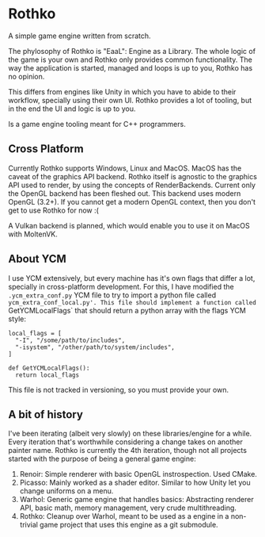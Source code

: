 # Rothko

A simple game engine written from scratch.

The phylosophy of Rothko is "EaaL": Engine as a Library. The whole logic of the
game is your own and Rothko only provides common functionality. The way the
application is started, managed and loops is up to you, Rothko has no opinion.

This differs from engines like Unity in which you have to abide to their workflow,
specially using their own UI. Rothko provides a lot of tooling, but in the end
the UI and logic is up to you.

Is a game engine tooling meant for C++ programmers.

## Cross Platform

Currently Rothko supports Windows, Linux and MacOS. MacOS has the caveat of the
graphics API backend. Rothko itself is agnostic to the graphics API used to render,
by using the concepts of RenderBackends. Current only the OpenGL backend has
been fleshed out. This backend uses modern OpenGL (3.2+). If you cannot get a
modern OpenGL context, then you don't get to use Rothko for now :(

A Vulkan backend is planned, which would enable you to use it on MacOS with
MoltenVK.

## About YCM

I use YCM extensively, but every machine has it's own flags that differ a lot,
specially in cross-platform development. For this, I have modified the
`.ycm_extra_conf.py` YCM file to try to import a python file called
`ycm_extra_conf_local.py'. This file should implement a function called
`GetYCMLocalFlags` that should return a python array with the flags YCM style:

```
local_flags = [
  "-I", "/some/path/to/includes",
  "-isystem", "/other/path/to/system/includes",
]

def GetYCMLocalFlags():
  return local_flags
```

This file is not tracked in versioning, so you must provide your own.

## A bit of history

I've been iterating (albeit very slowly) on these libraries/engine for a while.
Every iteration that's worthwhile considering a change takes on another painter
name. Rothko is currently the 4th iteration, though not all projects started
with the purpose of being a general game engine:

1. Renoir: Simple renderer with basic OpenGL instrospection. Used CMake.
2. Picasso: Mainly worked as a shader editor. Similar to how Unity let you
            change uniforms on a menu.
3. Warhol: Generic game engine that handles basics: Abstracting renderer API,
           basic math, memory management, very crude multithreading.
4. Rothko: Cleanup over Warhol, meant to be used as a engine in a non-trivial
           game project that uses this engine as a git submodule.

